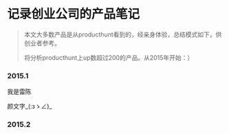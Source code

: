 # 记录创业公司的产品笔记

> 本文大多数产品是从producthunt看到的，经亲身体验，总结模式如下，供创业者参考。
> 
> 将分析producthunt上up数超过200的产品。从2015年开始：）


### 2015.1

我是雷陈



颜文字_(:зゝ∠)_


### 2015.2
